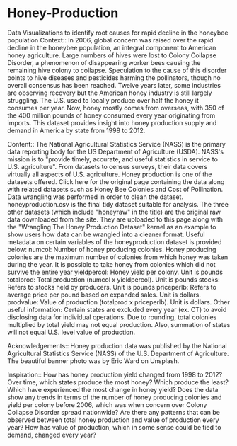 # Honey-Production
Data Visualizations to identify root causes for rapid decline in the honeybee population
Context::
In 2006, global concern was raised over the rapid decline in the honeybee population, an integral component to American honey agriculture. Large numbers of hives were lost to Colony Collapse Disorder, a phenomenon of disappearing worker bees causing the remaining hive colony to collapse. Speculation to the cause of this disorder points to hive diseases and pesticides harming the pollinators, though no overall consensus has been reached. Twelve years later, some industries are observing recovery but the American honey industry is still largely struggling. The U.S. used to locally produce over half the honey it consumes per year. Now, honey mostly comes from overseas, with 350 of the 400 million pounds of honey consumed every year originating from imports. This dataset provides insight into honey production supply and demand in America by state from 1998 to 2012.

Content::
The National Agricultural Statistics Service (NASS) is the primary data reporting body for the US Department of Agriculture (USDA). NASS's mission is to "provide timely, accurate, and useful statistics in service to U.S. agriculture". From datasets to census surveys, their data covers virtually all aspects of U.S. agriculture. Honey production is one of the datasets offered. Click here for the original page containing the data along with related datasets such as Honey Bee Colonies and Cost of Pollination. Data wrangling was performed in order to clean the dataset. honeyproduction.csv is the final tidy dataset suitable for analysis. The three other datasets (which include "honeyraw" in the title) are the original raw data downloaded from the site. They are uploaded to this page along with the "Wrangling The Honey Production Dataset" kernel as an example to show users how data can be wrangled into a cleaner format. Useful metadata on certain variables of the honeyproduction dataset is provided below:
numcol: Number of honey producing colonies. Honey producing colonies are the maximum number of colonies from which honey was taken during the year. It is possible to take honey from colonies which did not survive the entire year
yieldpercol: Honey yield per colony. Unit is pounds
totalprod: Total production (numcol x yieldpercol). Unit is pounds
stocks: Refers to stocks held by producers. Unit is pounds
priceperlb: Refers to average price per pound based on expanded sales. Unit is dollars.
prodvalue: Value of production (totalprod x priceperlb). Unit is dollars.
Other useful information: Certain states are excluded every year (ex. CT) to avoid disclosing data for individual operations. Due to rounding, total colonies multiplied by total yield may not equal production. Also, summation of states will not equal U.S. level value of production.

Acknowledgements::
Honey production data was published by the National Agricultural Statistics Service (NASS) of the U.S. Department of Agriculture. The beautiful banner photo was by Eric Ward on Unsplash.

Inspiration::
How has honey production yield changed from 1998 to 2012?
Over time, which states produce the most honey? Which produce the least? Which have experienced the most change in honey yield?
Does the data show any trends in terms of the number of honey producing colonies and yield per colony before 2006, which was when concern over Colony Collapse Disorder spread nationwide?
Are there any patterns that can be observed between total honey production and value of production every year?
How has value of production, which in some sense could be tied to demand, changed every year?
